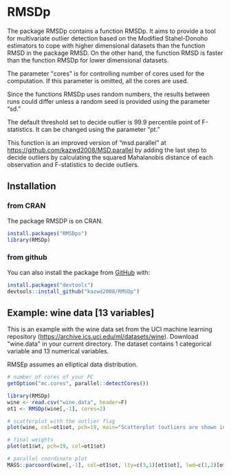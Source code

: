 # RMSDp

<!-- badges: start -->
<!-- badges: end -->

The package RMSDp contains a function RMSDp. It aims to provide a tool for multivariate outlier detection based on the Modified Stahel-Donoho estimators to cope with higher dimensional datasets than the function RMSD in the package RMSD. On the other hand, the function RMSD is faster than the function RMSDp for lower dimensional datasets.

The parameter "cores" is for controlling number of cores used for the computation.  If this parameter is omitted, all the cores are used.

Since the functions RMSDp uses random numbers, the results between runs could differ unless a random seed is provided using the parameter “sd.”

The default threshold set to decide outlier is 99.9 percentile point of F-statistics. It can be changed using the parameter “pt.”

This function is an improved version of “msd.parallel” at https://github.com/kazwd2008/MSD.parallel by adding the last step to decide outliers by calculating the squared Mahalanobis distance of each observation and F-statistics to decide outliers.


## Installation


### from CRAN

The package RMSDP is on CRAN.

``` r
install.packages("RMSDps")
library(RMSDp)
```

### from github

You can also install the package from [GitHub](https://github.com/kazwd2008) with:

``` r
install.packages("devtools")
devtools::install_github("kazwd2008/RMSDp")
```

## Example: wine data [13 variables]

This is an example with the wine data set from the UCI machine learning repository (https://archive.ics.uci.edu/ml/datasets/wine). Download "wine.data" in your current directory. The dataset contains 1 categorical variable and 13 numerical variables.

RMSEp assumes an elliptical data distribution.

``` r
# number of cores of your PC
getOption("mc.cores", parallel::detectCores())

library(RMSDp)
wine <- read.csv("wine.data", header=F)
ot1 <- RMSDp(wine[,-1], cores=2)

# scatterplot with the outlier flag
plot(wine, col=ot1$ot, pch=19, main="Scatterplot (outliers are shown in red)")

# final weights
plot(ot1$wt, pch=19, col=ot1$ot)

# parallel coordinate plot
MASS::parcoord(wine[,-1], col=ot1$ot, lty=c(3,1)[ot1$ot], lwd=c(1,2)[ot1$ot])

```
